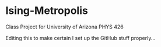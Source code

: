 # Ising-Metropolis
Class Project for University of Arizona PHYS 426

Editing this to make certain I set up the GitHub stuff properly...